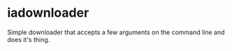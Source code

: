 # iadownloader
Simple downloader that accepts a few arguments on the command line and does it's thing.
